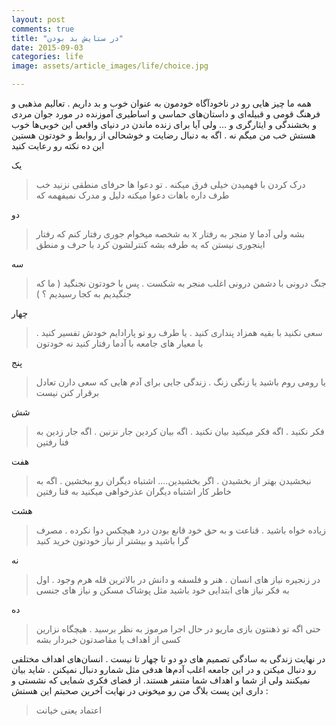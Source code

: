 ```yaml
---
layout: post
comments: true
title: "در ستایش بد بودن"
date: 2015-09-03
categories: life
image: assets/article_images/life/choice.jpg

---
```


همه ما چیز هایی رو در ناخودآگاه خودمون به عنوان خوب و بد داریم . تعالیم مذهبی و فرهنگ قومی و قبیله‌ای و داستان‌های حماسی و اساطیری آموزنده در مورد جوان مردی و بخشندگی و ایثارگری و …
ولی آیا برای زنده ماندن در دنیای واقعی این خوبی‌ها  خوب هستش  خب من میگم نه . اگه به دنبال رضایت و خوشحالی از روابط و خودتون هستین این ده نکته رو رعایت کنید

یک

>درک کردن با فهمیدن خیلی فرق میکنه .  تو دعوا ها حرفای منطقی نزنید  خب طرف داره باهات دعوا میکنه دلیل و مدرک نمیفهمه که

دو

>به شخصه میخوام جوری رفتار کنم که رفتار x منجر به رفتار y بشه ولی آدما اینجوری نیستن که یه طرفه بشه کنترلشون کرد با حرف و منطق

سه

>جنگ درونی با دشمن درونی اغلب منجر به شکست . پس با خودتون نجنگید ( ما که جنگیدیم به کجا رسیدیم ؟ )

چهار

>سعی نکنید با بقیه همزاد پنداری کنید . یا طرف رو تو پارادایم خودش تفسیر کنید . با معیار های جامعه با آدما رفتار کنید نه خودتون

پنج

>یا رومی روم باشید یا زنگی زنگ . زندگی جایی برای آدم هایی که سعی دارن تعادل برقرار کنن نیست

شش

>فکر نکنید . اگه فکر میکنید بیان نکنید . اگه بیان کردین جار نزنین . اگه جار زدین به فنا رفتین

هفت

>نبخشیدن بهتر از بخشیدن . اگر بخشیدین…. اشتباه دیگران رو ببخشین . اگه به خاطر کار اشتباه دیگران عذرخواهی میکنید به فنا رفتین

هشت

>زیاده خواه باشید . قناعت و به حق خود قانع بودن درد هیچکس دوا نکرده . مصرف گرا باشید و بیشتر از نیاز خودتون خرید کنید

نه

>در زنجیره نیاز های انسان . هنر و فلسفه و دانش در بالاترین قله هرم وجود . اول به فکر نیاز های ابتدایی خود باشید مثل پوشاک مسکن و نیاز های جنسی

ده

>حتی اگه تو ذهنتون بازی ماریو در حال اجرا مرموز به نظر برسید . هیچگاه نزارین کسی از اهداف یا مقاصدتون خبردار بشه



در نهایت زندگی به سادگی تصمیم های دو دو تا چهار تا نیست . انسان‌های اهداف مختلفی رو دنبال میکنن و در این جامعه اغلب آدم‌ها هدفی مثل شمارو دنبال نمیکنن . شاید بیان نمیکنند ولی از شما و اهداف شما متنفر هستند. از فضای فکری شمایی که نشستی و داری این پست بلاگ من رو میخونی در نهایت آخرین صحبتم این هستش :

>اعتماد یعنی خیانت
